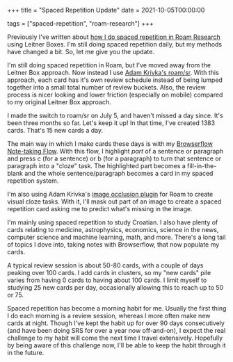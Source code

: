 +++
title = "Spaced Repetition Update"
date = 2021-10-05T00:00:00

tags = ["spaced-repetition", "roam-research"]
+++

Previously I've written about [how I do spaced repetition in Roam Research](/snippets/2021-01-02-spaced-repetition-in-roam-research/) using Leitner Boxes. I'm still doing spaced repetition daily, but my methods have changed a bit. So, let me give you the update.

I'm still doing spaced repetition in Roam, but I've moved away from the Leitner Box approach. Now instead I use [Adam Krivka's roam/sr](https://github.com/aidam38/roamsr). With this approach, each card has it's own review schedule instead of being lumped together into a small total number of review buckets. Also, the review process is nicer looking and lower friction (especially on mobile) compared to my original Leitner Box approach.

I made the switch to roam/sr on July 5, and haven't missed a day since. It's been three months so far. Let's keep it up! In that time, I've created 1383 cards. That's 15 new cards a day.

The main way in which I make cards these days is with my [Browserflow Note-taking Flow](/snippets/2021-07-29-note-taking-flow/). With this flow, I highlight _part_ of a sentence or paragraph and press c (for a sentence) or b (for a paragraph) to turn that sentence or paragraph  into a "cloze" task. The highlighted part becomes a fill-in-the-blank and the whole sentence/paragraph becomes a card in my spaced repetition system.

I'm also using Adam Krivka's [image occlusion plugin](https://roamresearch.com/#/app/roam-depot-developers/page/fIR-UkBAL) for Roam to create visual cloze tasks. With it, I'll mask out part of an image to create a spaced repetition card asking me to predict what's missing in the image.

I'm mainly using spaced repetition to study Croatian. I also have plenty of cards relating to medicine, astrophysics, economics, science in the news, computer science and machine learning, math, and more. There's a long tail of topics I dove into, taking notes with Browserflow, that now populate my cards.

A typical review session is about 50-80 cards, with a couple of days peaking over 100 cards. I add cards in clusters, so my "new cards" pile varies from having 0 cards to having about 100 cards. I limit myself to studying 25 new cards per day, occasionally allowing this to reach up to 50 or 75.

Spaced repetition has become a morning habit for me. Usually the first thing I do each morning is a review session, whereas I more often make new cards at night. Though I've kept the habit up for over 90 days consecutively (and have been doing SRS for over a year now off-and-on), I expect the real challenge to my habit will come the next time I travel extensively. Hopefully by being aware of this challenge now, I'll be able to keep the habit through it in the future.

